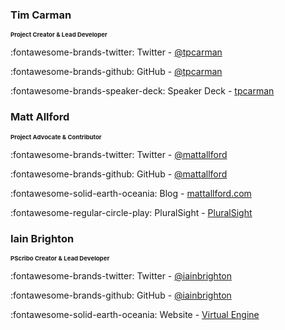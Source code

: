 ###  Tim Carman
<h2 style="font-size:1vw">Project Creator & Lead Developer</h2>

:fontawesome-brands-twitter: Twitter - [@tpcarman](https://twitter.com/tpcarman)

:fontawesome-brands-github: GitHub - [@tpcarman](https://github.com/tpcarman)

:fontawesome-brands-speaker-deck: Speaker Deck - [tpcarman](https://speakerdeck.com/tpcarman/)

### Matt Allford
<h2 style="font-size:1vw">Project Advocate & Contributor</h2>

:fontawesome-brands-twitter: Twitter - [@mattallford](https://twitter.com/mattallford)

:fontawesome-brands-github: GitHub - [@mattallford](https://github.com/mattallford)

:fontawesome-solid-earth-oceania: Blog - [mattallford.com](https://www.mattallford.com/)

:fontawesome-regular-circle-play: PluralSight - [PluralSight](https://pluralsight.pxf.io/kBqq3)

### Iain Brighton
<h2 style="font-size:1vw">PScribo Creator & Lead Developer</h2>

:fontawesome-brands-twitter: Twitter - [@iainbrighton](https://twitter.com/iainbrighton)

:fontawesome-brands-github: GitHub - [@iainbrighton](https://github.com/iainbrighton)

:fontawesome-solid-earth-oceania: Website - [Virtual Engine](https://virtualengine.co.uk/)